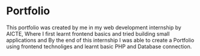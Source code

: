 # Portfolio

This portfolio was created by me in my web development internship by AICTE, Where I first learnt frontend basics and tried building small applications and By the end of this internship I was able to create a Portfolio using frontend technoliges and learnt basic PHP and Database connection.

